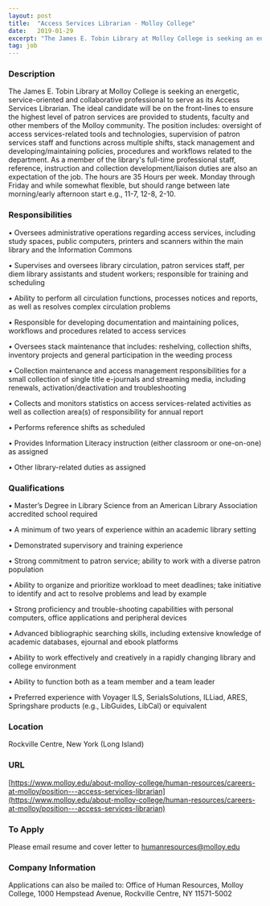 ```yaml
---
layout: post
title:  "Access Services Librarian - Molloy College"
date:   2019-01-29
excerpt: "The James E. Tobin Library at Molloy College is seeking an energetic, service-oriented and collaborative professional to serve as its Access Services Librarian. The ideal candidate will be on the front-lines to ensure the highest level of patron services are provided to students, faculty and other members of the Molloy..."
tag: job
---
```


### Description   

The James E. Tobin Library at Molloy College is seeking an energetic, service-oriented and collaborative professional to serve as its Access Services Librarian. The ideal candidate will be on the front-lines to ensure the highest level of patron services are provided to students, faculty and other members of the Molloy community. The position includes: oversight of access services-related tools and technologies, supervision of patron services staff and functions across multiple shifts, stack management and developing/maintaining policies, procedures and workflows related to the department. As a member of the library's full-time professional staff, reference, instruction and collection development/liaison duties are also an expectation of the job. The hours are 35 Hours per week. Monday through Friday and while somewhat flexible, but should range between late morning/early afternoon start e.g., 11-7, 12-8, 2-10.


### Responsibilities   


• 	Oversees administrative operations regarding access services, including study spaces, public computers, printers and scanners within the main library and the Information Commons

• 	Supervises and oversees library circulation, patron services staff, per diem library assistants and student workers; responsible for training and scheduling 

• 	Ability to perform all circulation functions, processes notices and reports, as well as resolves complex circulation problems

• 	Responsible for developing documentation and maintaining polices, workflows and procedures related to access services

• 	Oversees stack maintenance that includes: reshelving, collection shifts, inventory projects and general participation in the weeding process

• 	Collection maintenance and access management responsibilities for a small collection of single title e-journals and streaming media, including renewals, activation/deactivation and troubleshooting 

• 	Collects and monitors statistics on access services-related activities as well as collection area(s) of responsibility for annual report 

• 	Performs reference shifts as scheduled

• 	Provides Information Literacy instruction (either classroom or one-on-one) as assigned

• 	Other library-related duties as assigned



### Qualifications   


• 	Master’s Degree in Library Science from an American Library Association accredited school required 

• 	A minimum of two years of experience within an academic library setting 

• 	Demonstrated supervisory and training experience

• 	Strong commitment to patron service; ability to work with a diverse patron population

• 	Ability to organize and prioritize workload to meet deadlines; take initiative to identify and act to resolve problems and lead by example 

• 	Strong proficiency and trouble-shooting capabilities with personal computers, office applications and peripheral devices 

• 	Advanced bibliographic searching skills, including extensive knowledge of academic databases, ejournal and ebook platforms

• 	Ability to work effectively and creatively in a rapidly changing library and college environment 

• 	Ability to function both as a team member and a team leader

• 	Preferred experience with Voyager ILS, SerialsSolutions, ILLiad, ARES, Springshare products (e.g., LibGuides, LibCal) or equivalent





### Location   

Rockville Centre, New York (Long Island)


### URL   

[https://www.molloy.edu/about-molloy-college/human-resources/careers-at-molloy/position---access-services-librarian](https://www.molloy.edu/about-molloy-college/human-resources/careers-at-molloy/position---access-services-librarian)

### To Apply   

Please email resume and cover letter to humanresources@molloy.edu


### Company Information   

Applications can also be mailed to: Office of Human Resources, Molloy College, 1000 Hempstead Avenue, Rockville Centre, NY 11571-5002



